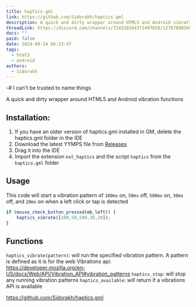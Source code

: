 ```yaml
---
title: haptics.gml
link: https://github.com/Sidorakh/haptics.gml
description: A quick and dirty wrapper around HTML5 and Android vibration functions
threadLink: https://discord.com/channels/724320164371497020/1276789034571534366
docs: ""
paid: false
date: 2024-08-24 06:23:47
tags:
  - html5
  - android
authors:
  - Sidorakh
---
```

-# I can't be trusted to name things

A quick and dirty wrapper around HTML5 and Android vibration functions

## Installation:
1. If you have an older version of haptics.gml installed in GM, delete the haptics.gml folder in the IDE
2. Download the latest YYMPS file from [Releases](<https://github.com/Sidorakh/haptics.gml/releases>)
3. Drag it into the IDE
4. Import the extension `ext_haptics` and the script `haptics` from the `haptics.gml` folder

## Usage

This code will start a vibration pattern of `100ms` on, `50ms` off, `500ms` on, `30ms` off, and `20ms` on when a left click or tap is detected
```js
if (mouse_check_button_pressed(mb_left)) {
    haptics_vibrate([100,50,500,30,20]);
}
```

## Functions

`haptics_vibrate(pattern)`: will run the specified vibration pattern. A pattern is defined as it is for the web Vibrations api: <https://developer.mozilla.org/en-US/docs/Web/API/Vibration_API#vibration_patterns>
`haptics_stop`: will stop any running vibration patterns
`haptics_available`: will return if a vibrations API is available

https://github.com/Sidorakh/haptics.gml